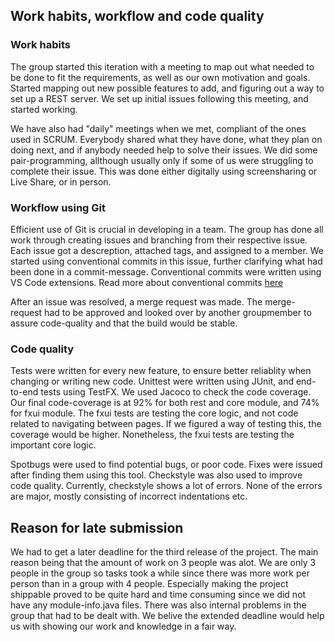 ## Work habits, workflow and code quality

### Work habits 

The group started this iteration with a meeting to map out what needed to be done to fit the requirements, as well as our own motivation and goals. Started mapping out new possible features to add, and figuring out a way to set up a REST server. We set up initial issues following this meeting, and started working.

We have also had "daily" meetings when we met, compliant of the ones used in SCRUM. Everybody shared what they have done, what they plan on doing next, and if anybody needed help to solve their issues. We did some pair-programming, allthough usually only if some of us were struggling to complete their issue. This was done either digitally using screensharing or Live Share, or in person. 

### Workflow using Git

Efficient use of Git is crucial in developing in a team. The group has done all work through creating issues and branching from their respective issue. Each issue got a descreption, attached tags, and assigned to a member. We started using conventional commits in this issue, further clarifying what had been done in a commit-message. Conventional commits were written using VS Code extensions. Read more about conventional commits [here](https://www.conventionalcommits.org/en/v1.0.0/)

After an issue was resolved, a merge request was made. The merge-request had to be approved and looked over by another groupmember to assure code-quality and that the build would be stable. 

### Code quality

Tests were written for every new feature, to ensure better reliablity when changing or writing new code. Unittest were written using JUnit, and end-to-end tests using TestFX. We used Jacoco to check the code coverage. 
Our final code-coverage is at 92% for both rest and core module, and 74% for fxui module. The fxui tests are testing the core logic, and not code related to navigating between pages. If we figured a way of testing this, the coverage would be higher. Nonetheless, the fxui tests are testing the important core logic. 

Spotbugs were used to find potential bugs, or poor code. Fixes were issued after finding them using this tool. Checkstyle was also used to improve code quality. Currently, checkstyle shows a lot of errors. None of the errors are major, mostly consisting of incorrect indentations etc. 

<!-- We have meetings where we together map out what the project needs, based on the requirements of the next release, when we need it done and an estimate of when we should have the next meeting. We then structure the work thats needed by writing them as issues on Github, which are then delegated between us. Who gets which issues gets decided by trying to give everyone a fair share of work, while also trying to diversify everyones type of work throughout the project. The issues are made with tags which communicate what kind of work that needs to be done. We choose between testing, core, infrastructure, UI, documentation or bug after whats most fitting. In addition to writing a description of what the issue is about. We also choose what release of the project the issue is made for and who gets assigned to it. The assignee then creates a branch out of the issue, and starts working out of said branch. If the assignee gets stuck he can easily get help as theres a high tolerance for anyone to ask for help from the group. The branch is then requested to merge to the masterbranch when the issue is complete, after firstly being commited with a message saying what has been done. The branch gets reviewed by another in the group before being confirmed and merged. We have kept an efficient and structured workflow by using this system.

We use a varierity of tools to ensure that our code quality is high. We do so through writing tests, using jacoco, spotbugs and checkstyle. Our approach to writing tests is by first writing our code to near completion, and then writing tests to the equivalent code. We write test code that checks that everything we want the project to do gets done correctly, while everything outside that is either not possible for the user to do, or gives errors. The tests are created by going through every method or graphical function and planing how it should and shouldnt work. We then write tests based on this. We then check with jacoco to show if tests are missing and then return to writing tests until we are satified. Furthermore we use checkstyle and spotbugs. We have the file eclipse-java-google-style.xml that controls the settings for checkstyle and exclude.xml for spotbugs. The settings for checkstyle follow the standard formating of eclipse-java-google-style.xml. Exclude.xml is a filter file which can pick up instances of bugs based on their bug pattern, which then get excluded from the typical bug treatment.
 -->

## Reason for late submission 

We had to get a later deadline for the third release of the project. The main reason being that the amount of work on 3 people was alot. We are only 3 people in the group so tasks took a while since there was more work per person than in a group with 4 people. Especially making the project shippable proved to be quite hard and time consuming since we did not have any module-info.java files. There was also internal problems in the group that had to be dealt with. We belive the extended deadline would help us with showing our work and knowledge in a fair way. 